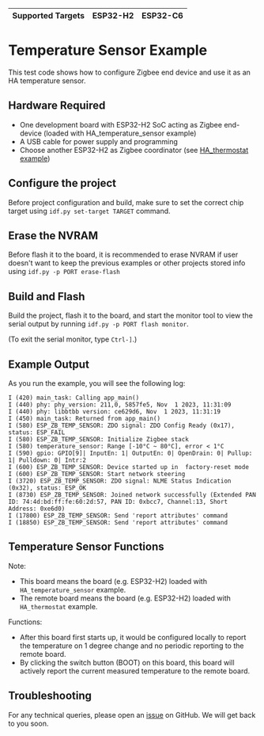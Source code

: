 | Supported Targets | ESP32-H2 | ESP32-C6 |
| ----------------- | -------- | -------- |

# Temperature Sensor Example

This test code shows how to configure Zigbee end device and use it as an HA temperature sensor.

## Hardware Required

* One development board with ESP32-H2 SoC acting as Zigbee end-device (loaded with HA_temperature_sensor example)
* A USB cable for power supply and programming
* Choose another ESP32-H2 as Zigbee coordinator (see [HA_thermostat example](../HA_thermostat/))

## Configure the project

Before project configuration and build, make sure to set the correct chip target using `idf.py set-target TARGET` command.

## Erase the NVRAM

Before flash it to the board, it is recommended to erase NVRAM if user doesn't want to keep the previous examples or other projects stored info
using `idf.py -p PORT erase-flash`

## Build and Flash

Build the project, flash it to the board, and start the monitor tool to view the serial output by running `idf.py -p PORT flash monitor`.

(To exit the serial monitor, type ``Ctrl-]``.)

## Example Output

As you run the example, you will see the following log:

```
I (420) main_task: Calling app_main()
I (440) phy: phy_version: 211,0, 5857fe5, Nov  1 2023, 11:31:09
I (440) phy: libbtbb version: ce629d6, Nov  1 2023, 11:31:19
I (450) main_task: Returned from app_main()
I (580) ESP_ZB_TEMP_SENSOR: ZDO signal: ZDO Config Ready (0x17), status: ESP_FAIL
I (580) ESP_ZB_TEMP_SENSOR: Initialize Zigbee stack
I (580) temperature_sensor: Range [-10°C ~ 80°C], error < 1°C
I (590) gpio: GPIO[9]| InputEn: 1| OutputEn: 0| OpenDrain: 0| Pullup: 1| Pulldown: 0| Intr:2
I (600) ESP_ZB_TEMP_SENSOR: Device started up in  factory-reset mode
I (600) ESP_ZB_TEMP_SENSOR: Start network steering
I (3720) ESP_ZB_TEMP_SENSOR: ZDO signal: NLME Status Indication (0x32), status: ESP_OK
I (8730) ESP_ZB_TEMP_SENSOR: Joined network successfully (Extended PAN ID: 74:4d:bd:ff:fe:60:2d:57, PAN ID: 0xbcc7, Channel:13, Short Address: 0xe6d0)
I (17800) ESP_ZB_TEMP_SENSOR: Send 'report attributes' command
I (18850) ESP_ZB_TEMP_SENSOR: Send 'report attributes' command
```

## Temperature Sensor Functions

Note:
 * This board means the board (e.g. ESP32-H2) loaded with `HA_temperature_sensor` example.
 * The remote board means the board (e.g. ESP32-H2) loaded with `HA_thermostat` example.

Functions:
 * After this board first starts up, it would be configured locally to report the temperature on 1 degree change and no periodic reporting to the remote board.
 * By clicking the switch button (BOOT) on this board, this board will actively report the current measured temperature to the remote board.

## Troubleshooting

For any technical queries, please open an [issue](https://github.com/espressif/esp-zigbee-sdk/issues) on GitHub. We will get back to you soon.
